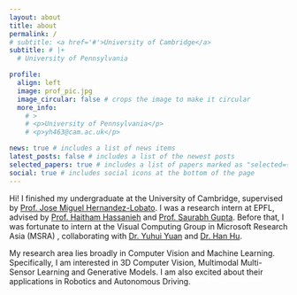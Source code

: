 ```yaml
---
layout: about
title: about
permalink: /
# subtitle: <a href='#'>University of Cambridge</a>
subtitle: # |+
  # University of Pennsylvania

profile:
  align: left
  image: prof_pic.jpg
  image_circular: false # crops the image to make it circular
  more_info: 
    # >
    # <p>University of Pennsylvania</p>
    # <p>yh463@cam.ac.uk</p>

news: true # includes a list of news items
latest_posts: false # includes a list of the newest posts
selected_papers: true # includes a list of papers marked as "selected={true}"
social: true # includes social icons at the bottom of the page
---
```


<!-- Hi! I am a first-year CIS Ph.D. student at the University of Pennsylvania.  -->

Hi! I finished my undergraduate at the University of Cambridge, supervised by [Prof. Jose Miguel Hernandez-Lobato](https://jmhl.org/). I was a research intern at EPFL, advised by [Prof. Haitham Hassanieh](https://people.epfl.ch/haitham.alhassanieh/?lang=en) and [Prof. Saurabh Gupta](https://saurabhg.web.illinois.edu/). Before that, I was fortunate to intern at the Visual Computing Group in Microsoft Research Asia (MSRA) , collaborating with [Dr. Yuhui Yuan](https://www.microsoft.com/en-us/research/people/yuyua/) and [Dr. Han Hu](https://ancientmooner.github.io/). 

My research area lies broadly in Computer Vision and Machine Learning. Specifically, I am interested in 3D Computer Vision, Multimodal Multi-Sensor Learning and Generative Models. I am also excited about their applications in Robotics and Autonomous Driving. 

